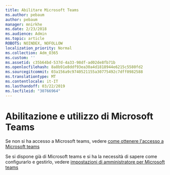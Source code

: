 ```yaml
---
title: Abilitare Microsoft Teams
ms.author: pebaum
author: pebaum
manager: mnirkhe
ms.date: 2/23/2018
ms.audience: Admin
ms.topic: article
ROBOTS: NOINDEX, NOFOLLOW
localization_priority: Normal
ms.collection: Adm_O365
ms.custom: ''
ms.assetid: c35b64bd-537d-4a33-98df-ad02de8fb71b
ms.openlocfilehash: 8a8b91e8ddf93ea30a4d1818944e6215c5580fd2
ms.sourcegitcommit: 03a156a9c9740521155a30775492c7dff0982588
ms.translationtype: MT
ms.contentlocale: it-IT
ms.lasthandoff: 03/22/2019
ms.locfileid: "30766964"
---
```

# <a name="enable-and-use-microsoft-teams"></a>Abilitazione e utilizzo di Microsoft Teams


Se non si ha accesso a Microsoft teams, vedere [come ottenere l'accesso a Microsoft teams](https://support.office.com/article/How-do-I-get-access-to-Microsoft-Teams-fc7f1634-abd3-4f26-a597-9df16e4ca65b.aspx)

Se si dispone già di Microsoft teams e si ha la necessità di sapere come configurarlo e gestirlo, vedere [impostazioni di amministratore per Microsoft teams](https://support.office.com/article/Administrator-settings-for-Microsoft-Teams-3966a3f5-7e0f-4ea9-a402-41888f455ba2.aspx)

